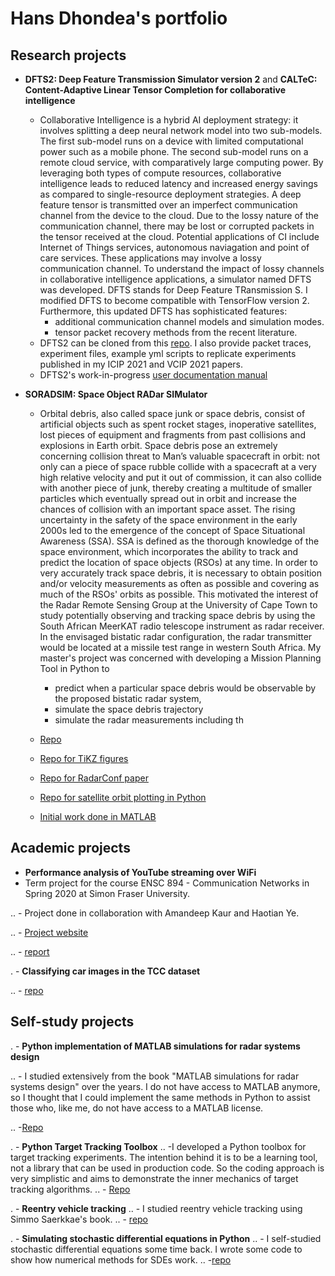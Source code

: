 # Hans Dhondea's portfolio

## Research projects
- **DFTS2: Deep Feature Transmission Simulator version 2** and **CALTeC: Content-Adaptive Linear Tensor Completion for collaborative intelligence**
  - Collaborative Intelligence is a hybrid AI deployment strategy: it involves splitting a deep neural network model into two sub-models. The first sub-model runs on a device with limited computational power such as a mobile phone. The second sub-model runs on a remote cloud service, with comparatively large computing power. By leveraging both types of compute resources, collaborative intelligence leads to reduced latency and increased energy savings as compared to single-resource deployment strategies. A deep feature tensor is transmitted over an imperfect communication channel from the device to the cloud. Due to the lossy nature of the communication channel, there may be lost or corrupted packets in the tensor received at the cloud. Potential applications of CI include Internet of Things services, autonomous naviagation and point of care services. These applications may involve a lossy communication channel. To understand the impact of lossy channels in collaborative intelligence applications, a simulator named DFTS was developed. DFTS stands for Deep Feature TRansmission S. I modified DFTS to become compatible with TensorFlow version 2. Furthermore, this updated DFTS has sophisticated features:
    - additional communication channel models and simulation modes.
    - tensor packet recovery methods from the recent literature.
  - DFTS2 can be cloned from this [repo](https://github.com/AshivDhondea/DFTS2). I also provide packet traces, experiment files, example yml scripts to replicate experiments published in my ICIP 2021 and VCIP 2021 papers.
   - DFTS2's work-in-progress [user documentation manual](https://github.com/AshivDhondea/dfts2_user_doc)

- **SORADSIM: Space Object RADar SIMulator**
  - Orbital debris, also called space junk or space debris, consist of artificial objects such as spent rocket stages, inoperative satellites, lost pieces of equipment and fragments from past collisions and explosions in Earth orbit. Space debris pose an extremely concerning collision threat to Man’s valuable spacecraft in orbit: not only can a piece of space rubble collide with a spacecraft at a very high relative velocity and put it out of commission, it can also collide with another piece of junk, thereby creating a
multitude of smaller particles which eventually spread out in orbit and increase the chances of collision with an important space asset. The rising uncertainty in the safety of the space environment in the early 2000s led to the emergence of the concept of Space Situational Awareness (SSA). SSA is defined as the thorough knowledge of the space environment, which incorporates the ability to track and predict the location of space objects (RSOs) at any time. In order to very accurately track space debris, it is necessary to obtain position and/or velocity measurements as often as possible and covering as much of the RSOs' orbits as possible. This motivated the interest of the Radar Remote Sensing Group at the University of Cape Town to study potentially observing and tracking space debris by using the South African MeerKAT radio telescope instrument as radar receiver. In the envisaged bistatic radar configuration, the radar transmitter would be located at a missile test range in western South Africa. My master's project was concerned with developing a Mission Planning Tool in Python to
      - predict when a particular space debris would be observable by the proposed bistatic radar system, 
      - simulate the space debris trajectory
      - simulate the radar measurements including th

  - [Repo](https://github.com/AshivDhondea/SORADSIM)
  - [Repo for TiKZ figures](https://github.com/AshivDhondea/TikZ_Bistatic_Radar_Astrodynamics)
  - [Repo for RadarConf paper](https://github.com/AshivDhondea/ashiv_2019_radar_conf)
  - [Repo for satellite orbit plotting in Python](https://github.com/AshivDhondea/Satellite_Ground_Track_Plotting_Python)
  - [Initial work done in MATLAB](https://github.com/AshivDhondea/TrackingSpaceDebris)

## Academic projects
 - **Performance analysis of YouTube streaming over WiFi** 
 - Term project for the course ENSC 894 - Communication Networks in Spring 2020 at Simon Fraser University.

.. - Project done in collaboration with Amandeep Kaur and Haotian Ye.

.. - [Project website](http://www.sfu.ca/~hdhondea/ENSC894Group2.html)

.. - [report](https://github.com/AshivDhondea/ENSC894_project_report)

. - **Classifying car images in the TCC dataset**

.. - [repo](https://github.com/AshivDhondea/ENSC813_Project)

## Self-study projects

. - **Python implementation of MATLAB simulations for radar systems design**

.. - I studied extensively from the book "MATLAB simulations for radar systems design" over the years. I do not have access to MATLAB anymore, so I thought that I could implement the same methods in Python to assist those who, like me, do not have access to a MATLAB license.

.. -[Repo](https://github.com/AshivDhondea/simulations_radar_systems_design)

. - **Python Target Tracking Toolbox**
.. -I developed a Python toolbox for target tracking experiments. The intention behind it is to be a learning tool, not a library that can be used in production code. So the coding approach is very simplistic and aims to demonstrate the inner mechanics of target tracking algorithms.
.. - [Repo](https://github.com/AshivDhondea/PyTrackingToolbox)

. - **Reentry vehicle tracking**
.. - I studied reentry vehicle tracking using Simmo Saerkkae's book.
.. - [repo](https://github.com/AshivDhondea/Reentry_Vehicle_Tracking)

. - **Simulating stochastic differential equations in Python**
.. - I self-studied stochastic differential equations some time back. I wrote some code to show how numerical methods for SDEs work.
.. -[repo](https://github.com/AshivDhondea/Simulating_Stochastic_DEs)
